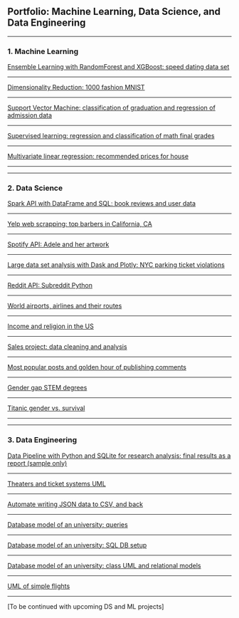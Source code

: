 ## Portfolio: Machine Learning, Data Science, and Data Engineering

---

### 1. Machine Learning

[Ensemble Learning with RandomForest and XGBoost: speed dating data set](/EL.md)

<!---<img src="images/dating.jpg"/>--->

---

[Dimensionality Reduction: 1000 fashion MNIST](/dr.md)

<!---<img src="images/output_26_0.png"/>--->

---

[Support Vector Machine: classification of graduation and regression of admission data](/svm.md)

<!---<img src="images/uni.jpg"/>--->

---

[Supervised learning: regression and classification of math final grades](/studentML.md)

<!---<img src="images/student.jpg"/>--->

---

[Multivariate linear regression: recommended prices for house](/houseLR.md)

<!---<img src="images/house.jpg"/>--->


---
---


### 2. Data Science

[Spark API with DataFrame and SQL: book reviews and user data](/mimi-yelp-webScrap.md)

---
[Yelp web scrapping: top barbers in California, CA](/mimi-yelp-webScrap.md)

<!---<img src="images/yelp.png"/>--->

---
[Spotify API: Adele and her artwork](/spotifyApi.md)

<!---<img src="images/spotify.png"/>--->

---
[Large data set analysis with Dask and Plotly: NYC parking ticket violations](/nycParkingTickets.md)

<!---<img src="images/new-york-city-parking-ticket.jpg"/>--->

---
[Reddit API: Subreddit Python](/reddit-api.md)

<!---<img src="images/reddit.png"/>--->

---
[World airports, airlines and their routes](/airport.md)

<!---<img src="images/airport.jpg"/>--->

---
[Income and religion in the US](/pew.md)

<!---<img src="images/religionUs.png"/>--->

---
[Sales project: data cleaning and analysis](/dressSales.md)

<!---<img src="images/dressSales.jpg"/>--->

---
[Most popular posts and golden hour of publishing comments](/hackerNews.md)

<!---<img src="images/hackerNews.jpg"/>--->

---
[Gender gap STEM degrees](/stemDegree.md)

<!---<img src="images/stemDegree.jpg"/>--->

---
[Titanic gender vs. survival](/titanic.md)

<!---<img src="images/titanic.jpg"/>--->


---
---


### 3. Data Engineering

[Data Pipeline with Python and SQLite for research analysis: final results as a report (sample only)](/sample_covidRep.pdf)

---

[Theaters and ticket systems UML](/theaterUML.md)

<!---<img src="images/theaterUML.png"/>--->

---

[Automate writing JSON data to CSV, and back](/jsonCsv.md)

<!---<img src="images/json.png"/>--->

---

[Database model of an university: queries](/uniDB-queries.txt)

<!---<img src="images/sql.png"/>--->

---

[Database model of an university: SQL DB setup](/uniDB-setup.txt)

<!---<img src="images/sql.png"/>--->

---

[Database model of an university: class UML and relational models](/uniDB.md)

<!---<img src="images/p1.png"/>--->

---
[UML of simple flights](/uml-flight.md)

<!---<img src="images/flights.jpg"/>--->

---

[To be continued with upcoming DS and ML projects]
